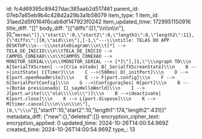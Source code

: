id: fc4d69395c89427dac385aab2d517461
parent_id: 07eb7a65eb9b4c428d2a29b3a1b58079
item_type: 1
item_id: 31aed2d5f0164f6cab8df147923f0242
item_updated_time: 1729951150916
title_diff: "[]"
body_diff: "[{\"diffs\":[[1,\"\\\n\\\n\\\n\"],[0,\"```merma\"]],\"start1\":0,\"start2\":0,\"length1\":8,\"length2\":11},{\"diffs\":[[0,\"aid\\\n\"],[-1,\"---\\\ntitle: TELAS DO APP DESKTOP\\\n---\\\nstateDiagram\\\n\\t[*] --> TELA_DE_INICIO\\\n\\tTELA_DE_INICIO --> CAMPOS_CONEXAO\\\n\\tCAMPOS_CONEXAO --> MONITOR_SERIAL\\\n\\tMONITOR_SERIAL --> [*]\"],[1,\"\\\ngraph TD\\\n    A[SerialTXScreen] -->|Cria estado| B[_SerialTXScreenState]\\\n    B -->|initState| C{Timer}\\\n    C -->|500ms| D[_initPort]\\\n    D --> E[port.openReadWrite]\\\n    E --> F[port.config]\\\n    F --> G[SerialPortConfig]\\\n    G -->|Configurações| H[port]\\\n    B -->|Botão pressionado| I[_sayHelloWorld]\\\n    I --> J[port.write(\\\"ola\\\\\n\\\")]\\\n    B -->|deactivate| K[port.close]\\\n    K --> L[port.dispose]\\\n    K --> M[timer.cancel]\\\n\\\n\\\n\"],[0,\"\\\n```\"]],\"start1\":10,\"start2\":10,\"length1\":174,\"length2\":431}]"
metadata_diff: {"new":{},"deleted":[]}
encryption_cipher_text: 
encryption_applied: 0
updated_time: 2024-10-26T14:00:54.969Z
created_time: 2024-10-26T14:00:54.969Z
type_: 13